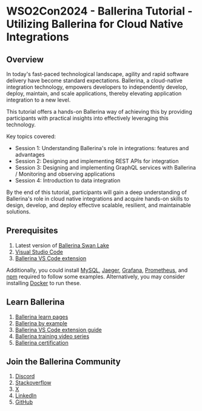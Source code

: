 # WSO2Con2024 - Ballerina Tutorial - Utilizing Ballerina for Cloud Native Integrations

## Overview 

In today's fast-paced technological landscape, agility and rapid software delivery have become standard expectations. Ballerina, a cloud-native integration technology, empowers developers to independently develop, deploy, maintain, and scale applications, thereby elevating application integration to a new level. 

This tutorial offers a hands-on Ballerina way of achieving this by providing participants with practical insights into effectively leveraging this technology.

Key topics covered:

- Session 1: Understanding Ballerina's role in integrations: features and advantages
- Session 2: Designing and implementing REST APIs for integration
- Session 3: Designing and implementing GraphQL services with Ballerina / Monitoring and observing applications
- Session 4: Introduction to data integration

By the end of this tutorial, participants will gain a deep understanding of Ballerina's role in cloud native integrations and acquire hands-on skills to design, develop, and deploy effective scalable, resilient, and maintainable solutions.


## Prerequisites

1. Latest version of [Ballerina Swan Lake](https://ballerina.io/downloads/)
2. [Visual Studio Code](https://code.visualstudio.com/)
3. [Ballerina VS Code extension](https://ballerina.io/learn/vs-code-extension/?utm_source=flyer&utm_medium=talk&utm_campaign=devrel&utm_term=sikkimsessions)

Additionally, you could install [MySQL](https://www.mysql.com/), [Jaeger](https://www.jaegertracing.io/), [Grafana](https://grafana.com/), [Prometheus](https://prometheus.io/), and [npm](https://www.npmjs.com/) required to follow some examples. Alternatively, you may consider installing [Docker](https://www.docker.com/) to run these.

## Learn Ballerina

1. [Ballerina learn pages](https://ballerina.io/learn/)
2. [Ballerina by example](https://ballerina.io/learn/by-example/)
3. [Ballerina VS Code extension guide](https://ballerina.io/learn/vs-code-extension/)
4. [Ballerina training video series](https://www.youtube.com/playlist?list=PL7JOecNWBb0LfllJWrKpu95tu0HQBI2of)
5. [Ballerina certification](https://wso2.com/training/certification/certified-ballerina-developer-swan-lake/)


## Join the Ballerina Community

1. [Discord](https://discord.gg/ballerinalang)
2. [Stackoverflow](https://stackoverflow.com/questions/tagged/ballerina)
3. [X](https://twitter.com/ballerinalang)
4. [LinkedIn](https://www.linkedin.com/showcase/ballerinalang/)
5. [GitHub](https://github.com/ballerina-platform/ballerina-lang)
